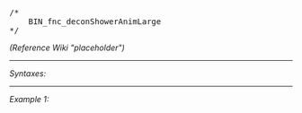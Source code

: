 <pre>/*
	BIN_fnc_deconShowerAnimLarge
*/</pre>
*(Reference Wiki "placeholder")*


---
*Syntaxes:*

<!-- [] call `BIN_fnc_deconShowerAnimLarge` -->

---
*Example 1:*

<!-- 
```sqf
[] call BIN_fnc_deconShowerAnimLarge;
``` -->